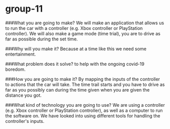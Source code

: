 # group-11

###What you are going to make?
We will make an application that allows us to run the car with a controller (e.g. Xbox controller or PlayStation controller). We will also make a game mode (time trial), you are to drive as far as possible during the set time.

###Why will you make it?
Because at a time like this we need some entertainment. 

###What problem does it solve?
to help with the ongoing covid-19 boredom.


###How you are going to make it?
By mapping the inputs of the controller to actions that the car will take. The time trail starts and you have to drive as far as you possibly can during the time given when you are given the distance you got.

###What kind of technology you are going to use?
We are using a controller (e.g. Xbox controller or PlayStation controller), as well as a computer to run the software on. We have looked into using different tools for handling the controller's inputs.
